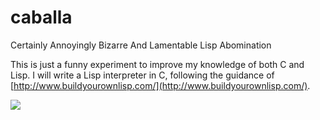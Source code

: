 # caballa
Certainly Annoyingly Bizarre And Lamentable Lisp Abomination

This is just a funny experiment to improve my knowledge of both C and Lisp.
I will write a Lisp interpreter in C, following the guidance of [http://www.buildyourownlisp.com/](http://www.buildyourownlisp.com/).

![](http://www.fisheries.no/FileCache/PageFiles/21748/Bilder/Marin_stocks/makrell650x300.jpg/width_650.height_300.mode_FillAreaWithCrop.pos_Default.color_White.jpg)
